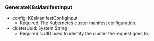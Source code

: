 ### GenerateK8sManifestInput


- config: K8sManifestConfigInput
  - Required. The Kubernetes cluster manifest configuration.
- clusterUuid: System.String
  - Required. UUID used to identify the cluster the request goes to.
